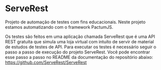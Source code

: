 # ServeRest

Projeto de automação de testes com fins educacionais. Neste projeto estamos automatizando com o framework PactumJS.

Os testes são feitos em uma aplicação chamada ServeRest que é uma API REST gratuita que simula uma loja virtual com intuito de servir de material de estudos de testes de API.
Para executar os testes é necessário seguir o passo a passo de execução do projeto ServeRest. Você pode encontrar esse passo a passo no README da documentação do repositório abaixo:
  https://github.com/ServeRest/ServeRest

